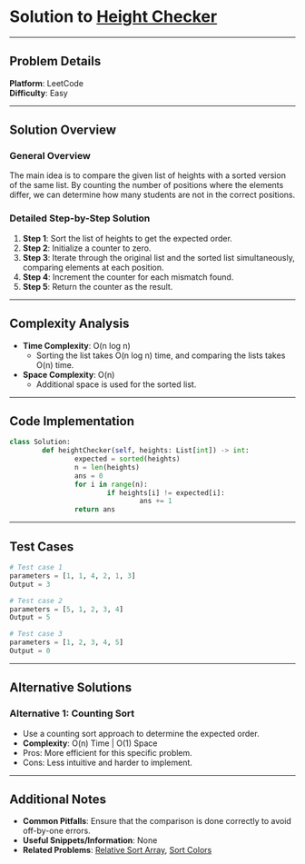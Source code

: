 # Solution to [Height Checker](https://leetcode.com/problems/height-checker/)

---

## Problem Details

**Platform**: LeetCode  
**Difficulty**: Easy

---

## Solution Overview

### General Overview

The main idea is to compare the given list of heights with a sorted version of the same list. By counting the number of positions where the elements differ, we can determine how many students are not in the correct positions.

### Detailed Step-by-Step Solution

1. **Step 1**: Sort the list of heights to get the expected order.
2. **Step 2**: Initialize a counter to zero.
3. **Step 3**: Iterate through the original list and the sorted list simultaneously, comparing elements at each position.
4. **Step 4**: Increment the counter for each mismatch found.
5. **Step 5**: Return the counter as the result.

---

## Complexity Analysis

- **Time Complexity**: O(n log n)
  - Sorting the list takes O(n log n) time, and comparing the lists takes O(n) time.
- **Space Complexity**: O(n)
  - Additional space is used for the sorted list.

---

## Code Implementation

```python
class Solution:
        def heightChecker(self, heights: List[int]) -> int:
                expected = sorted(heights)
                n = len(heights)
                ans = 0
                for i in range(n):
                        if heights[i] != expected[i]:
                                ans += 1
                return ans
```

---

## Test Cases

```python
# Test case 1
parameters = [1, 1, 4, 2, 1, 3]
Output = 3

# Test case 2
parameters = [5, 1, 2, 3, 4]
Output = 5

# Test case 3
parameters = [1, 2, 3, 4, 5]
Output = 0
```

---

## Alternative Solutions

### Alternative 1: Counting Sort

- Use a counting sort approach to determine the expected order.
- **Complexity**: O(n) Time | O(1) Space
- Pros: More efficient for this specific problem.
- Cons: Less intuitive and harder to implement.

---

## Additional Notes

- **Common Pitfalls**: Ensure that the comparison is done correctly to avoid off-by-one errors.
- **Useful Snippets/Information**: None
- **Related Problems**: [Relative Sort Array](https://leetcode.com/problems/relative-sort-array/), [Sort Colors](https://leetcode.com/problems/sort-colors/)
